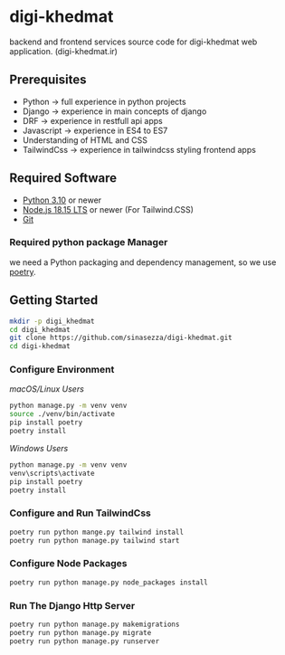 # digi-khedmat
backend and frontend services source code for digi-khedmat web application. (digi-khedmat.ir)


## Prerequisites
- Python -> full experience in python projects
- Django -> experience in main concepts of django
- DRF -> experience in restfull api apps
- Javascript -> experience in ES4 to ES7
- Understanding of HTML and CSS
- TailwindCss -> experience in tailwindcss styling frontend apps

## Required Software
- [Python 3.10](https://www.python.org/downloads/) or newer
- [Node.js 18.15 LTS](https://nodejs.org/) or newer (For Tailwind.CSS)
- [Git](https://git-scm.com/)


### Required python package Manager
we need a Python packaging and dependency management, so we use [poetry](https://python-poetry.org/).

## Getting Started
```bash
mkdir -p digi_khedmat
cd digi_khedmat
git clone https://github.com/sinasezza/digi-khedmat.git
cd digi-khedmat
```


### Configure Environment
_macOS/Linux Users_
```bash
python manage.py -m venv venv
source ./venv/bin/activate
pip install poetry
poetry install
```

_Windows Users_
```bash
python manage.py -m venv venv
venv\scripts\activate
pip install poetry
poetry install
```


### Configure and Run TailwindCss
```bash
poetry run python mange.py tailwind install
poetry run python manage.py tailwind start
```

### Configure Node Packages
```bash
poetry run python manage.py node_packages install
```

### Run The Django Http Server
```bash
poetry run python manage.py makemigrations
poetry run python manage.py migrate
poetry run python manage.py runserver
```

